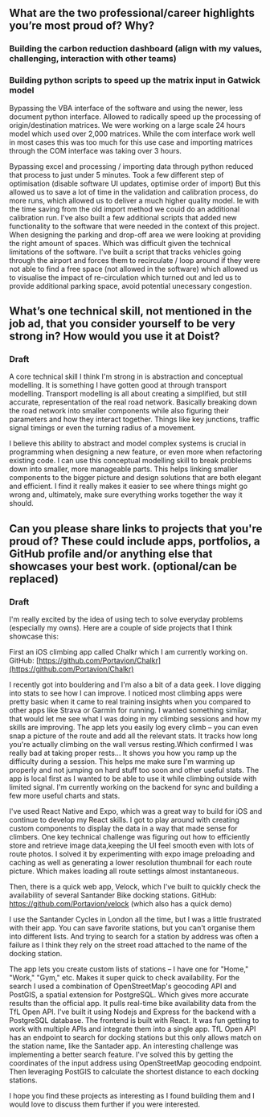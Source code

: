 ## **What are the two professional/career highlights you’re most proud of? Why?**
### Building the carbon reduction dashboard (align with my values, challenging, interaction with other teams)

### Building python scripts to speed up the matrix input in Gatwick model
Bypassing the VBA interface of the software and using the newer, less document python interface. Allowed to radically speed up the processing of origin/destination matrices. We were working on a large scale 24 hours model which used over 2,000 matrices. While the com interface work well in most cases this was too much for this use case and importing matrices through the COM interface was taking over 3 hours. 

Bypassing excel and processing / importing data through python reduced that process to just under 5 minutes. Took a few different step of optimisation (disable software UI updates, optimise order of import) But this allowed us to save a lot of time in the validation and calibration process, do more runs, which allowed us to deliver a much higher quality model. Ie with the time saving from the old import method we couid do an additional calibration run.
I've also built a few additional scripts that added new functionality to the software that were needed in the context of this project. When designing the parking and drop-off area we were looking at providing the right amount of spaces. Which was difficult given the technical limitations of the software. I've built a script that tracks vehicles going through the airport and forces them to recirculate / loop around if they were not able to find a free space (not allowed in the software) which allowed us to visualise the impact of re-circulation which turned out  and led us to provide additional parking space, avoid potential unecessary congestion.

## **What’s one technical skill, not mentioned in the job ad, that you consider yourself to be very strong in? How would you use it at Doist?**
### Draft
A core technical skill I think I'm strong in is abstraction and conceptual modelling. It is something I have gotten good at through transport modelling. Transport modelling is all about creating a simplified, but still accurate, representation of the real road network. Basically breaking down the road network into smaller components while also figuring their parameters and how they interact together. Things like key junctions, traffic signal timings or even the turning radius of a movement.

I believe this ability to abstract and model complex systems is crucial in programming when designing a new feature, or even more when refactoring existing code. I can use this conceptual modelling skill to break problems down into smaller, more manageable parts. This helps linking smaller components to the bigger picture and design solutions that are both elegant and efficient. I find it really makes it easier to see where things might go wrong and, ultimately, make sure everything works together the way it should.
## **Can you please share links to projects that you're proud of? These could include apps, portfolios, a GitHub profile and/or anything else that showcases your best work. (optional/can be replaced)**

### Draft
I'm really excited by the idea of using tech to solve everyday problems (especially my owns). Here are a couple of side projects that I think showcase this: 

First an iOS climbing app called Chalkr which I am currently working on. 
GitHub: [https://github.com/Portavion/Chalkr](https://github.com/Portavion/Chalkr)

I recently got into bouldering and I'm also a bit of a data geek. I love digging into stats to see how I can improve. I noticed most climbing apps were pretty basic when it came to real training insights when you compared to other apps like Strava or Garmin for running. I wanted something similar, that would let me see what I was doing in my climbing sessions and how my skills are improving. The app lets you easily log every climb – you can even snap a picture of the route and add all the relevant stats.  It tracks how long you're actually climbing on the wall versus resting.Which confirmed I was really bad at taking proper rests... It shows you how you ramp up the difficulty during a session. This helps me make sure I'm warming up properly and not jumping on hard stuff too soon and other useful stats. The app is local first as I wanted to be able to use it while climbing outside with limited signal. I'm currently working on the backend for sync and building a few more useful charts and stats.

I've used React Native and Expo, which was a great way to build for iOS  and continue to develop my React skills. I got to play around with creating custom components to display the data in a way that made sense for climbers. One key technical challenge was figuring out how to efficiently store and retrieve image data,keeping the UI feel smooth even with lots of route photos. I solved it by experimenting with expo image preloading and caching as well as generating a lower resolution thumbnail for each route picture. Which makes loading all route settings almost instantaneous.

Then, there is a quick web app, Velock, which I've built to quickly check the availability of several Santander Bike docking stations.
GitHub: https://github.com/Portavion/velock (which also has a quick demo)

I use the Santander Cycles in London all the time, but I was a little frustrated with their app. You can save favorite stations, but you can't organise them into different lists. And trying to search for a station by address was often a failure as I think they rely on the street road attached to the name of the docking station.

The app lets you create custom lists of stations – I have one for "Home," "Work," "Gym," etc. Makes it super quick to check availability. For the search I used a combination of OpenStreetMap's geocoding API and PostGIS, a spatial extension for PostgreSQL. Which gives more accurate results than the official app. It pulls real-time bike availability data from the TfL Open API. I've built it using Nodejs and Express for the backend with a PostgreSQL database. The frontend is built with React. It was fun getting to work with multiple APIs and integrate them into a single app. TfL Open API has an endpoint to search for docking stations but this only allows match on the station name, like the Santader app. An interesting challenge was implementing a better search feature. I've solved this by getting the coordinates of the input address using OpenStreetMap geocoding endpoint. Then leveraging PostGIS to calculate the shortest distance to each docking stations.

I hope you find these projects as interesting as I found building them and I would love to discuss them further if you were interested.
